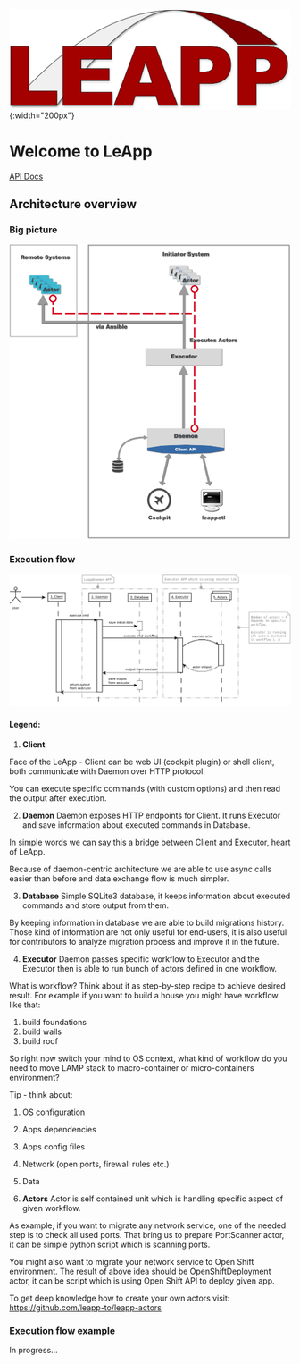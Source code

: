![LeApp Logo](img/leapp-logo.png){:width="200px"}

# Welcome to LeApp

[API Docs](/apidoc/index.html)

## Architecture overview

### Big picture
![Big picture](img/arch-big-picture.png)

### Execution flow
![LeApp Logo](img/leapp-sequence-diagram.png)

#### Legend: 
1. **Client**

Face of the LeApp - Client can be web UI (cockpit plugin) or shell client, both communicate with Daemon over HTTP protocol.

   You can execute specific commands (with custom options) and then read the output after execution.

2. **Daemon**
Daemon exposes HTTP endpoints for Client. It runs Executor and save information about executed commands in Database.

  In simple words we can say this a bridge between Client and Executor, heart of LeApp.

  Because of daemon-centric architecture we are able to use async calls easier than before and data exchange flow is much simpler.

3. **Database**
Simple SQLite3 database, it keeps information about executed commands and store output from them.

  By keeping information in database we are able to build migrations history.
Those kind of information are not only useful for end-users, it is also useful for contributors to analyze migration process and improve it in the future.

4. **Executor**
Daemon passes specific workflow to Executor and the Executor then is able to run bunch of actors defined in one workflow.

  What is workflow? Think about it as step-by-step recipe to achieve desired result.
For example if you want to build a house you might have workflow like that: 
 1. build foundations
 2. build walls 
 3. build roof

  So right now switch your mind to OS context, what kind of workflow do you need to move LAMP stack to macro-container or micro-containers environment?

   Tip - think about:
 1. OS configuration
 2. Apps dependencies

 3. Apps config files
 4. Network (open ports, firewall rules etc.)
 5. Data

5. **Actors**
Actor is self contained unit which is handling specific aspect of given workflow.

  As example, if you want to migrate any network service, one of the needed step is to check all used ports.
  That bring us to prepare PortScanner actor, it can be simple python script which is scanning ports.

  You might also want to migrate your network service to Open Shift environment.
  The result of above idea should be OpenShiftDeployment actor,
  it can be script which is using Open Shift API to deploy given app.

  To get deep knowledge how to create your own actors visit: https://github.com/leapp-to/leapp-actors

### Execution flow example
In progress...

